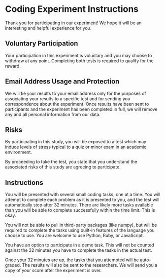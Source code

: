 # Coding Experiment Instructions

Thank you for participating in our experiment! We hope it will be an interesting and helpful experience for you.

## Voluntary Participation

Your participation in this experiment is voluntary and you may choose to withdraw at any point. Completing both tests is required to qualify for the reward.

## Email Address Usage and Protection

We will tie your results to your email address only for the purposes of associating your results to a specific test and for sending you correspondence about the experiment. Once results have been sent to participants and the experiment has been completed in full, we will remove any and all personal information from our data.

## Risks

By participating in this study, you will be exposed to a test which may induce levels of stress typical to a quiz or minor exam in an academic environment.

By proceeding to take the test, you state that you understand the associated risks of this study are agreeing to participate.

## Instructions

You will be presented with several small coding tasks, one at a time. You will attempt to complete each problem as it is presented to you, and the test will automatically stop after 32 minutes. There are likely more tasks available than you will be able to complete successfully within the time limit. This is okay.

You will not be able to pull in third-party packages (like numpy), but will be required to complete the tasks using built-in features of the language you choose to use. You are welcome to use Python, Ruby, or JavaScript.

You have an option to participate in a demo task. This will not be counted against the 32 minutes you have to complete the tasks in the actual test.

Once your 32 minutes are up, the tasks that you attempted will be auto-graded. The results will also be sent to the researchers. We will send you a copy of your score after the experiment is over.
